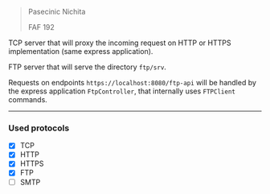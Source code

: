 > Pasecinic Nichita
>
> FAF 192



TCP server that will proxy the incoming request on HTTP or HTTPS implementation (same express application).

FTP server that will serve the directory `ftp/srv`. 

Requests on endpoints `https://localhost:8080/ftp-api` will be handled by the express application `FtpController`, that internally uses `FTPClient` commands.







------

###  **Used protocols**

- [x] TCP
- [x] HTTP
- [x] HTTPS
- [x] FTP
- [ ] SMTP
